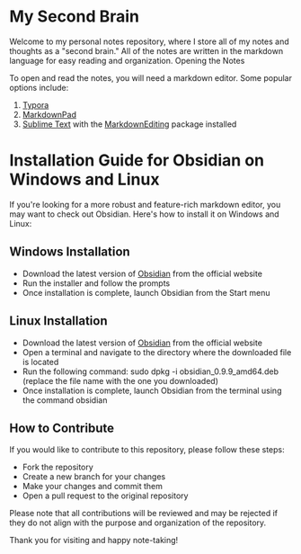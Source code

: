 # My Second Brain

Welcome to my personal notes repository, where I store all of my notes and thoughts as a "second brain." All of the notes are written in the markdown language for easy reading and organization.
Opening the Notes

To open and read the notes, you will need a markdown editor. Some popular options include:
    
   1. [Typora](https://typora.io/)
   2. [MarkdownPad](http://markdownpad.com/)
   3. [Sublime Text](https://www.sublimetext.com/) with the [MarkdownEditing](https://github.com/SublimeText-Markdown/MarkdownEditing) package installed

# Installation Guide for Obsidian on Windows and Linux

If you're looking for a more robust and feature-rich markdown editor, you may want to check out Obsidian. Here's how to install it on Windows and Linux:

## Windows Installation
   
   * Download the latest version of [Obsidian](https://obsidian.md/) from the official website
   * Run the installer and follow the prompts
   * Once installation is complete, launch Obsidian from the Start menu

## Linux Installation

   * Download the latest version of [Obsidian](https://obsidian.md/download) from the official website
   * Open a terminal and navigate to the directory where the downloaded file is located
   * Run the following command: sudo dpkg -i obsidian_0.9.9_amd64.deb (replace the file name with the one you downloaded)
   * Once installation is complete, launch Obsidian from the terminal using the command obsidian

## How to Contribute

If you would like to contribute to this repository, please follow these steps:

   * Fork the repository
   * Create a new branch for your changes
   * Make your changes and commit them
   * Open a pull request to the original repository

Please note that all contributions will be reviewed and may be rejected if they do not align with the purpose and organization of the repository.

Thank you for visiting and happy note-taking!
